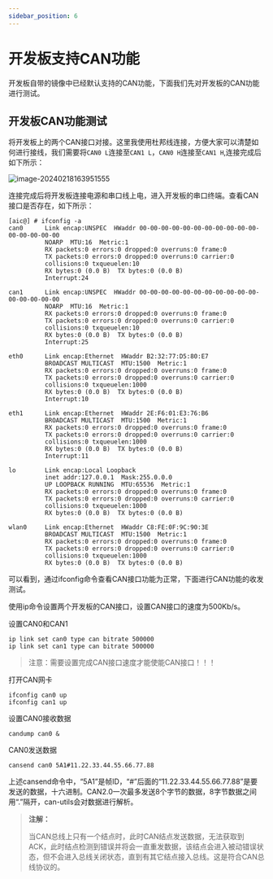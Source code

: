 ```yaml
---
sidebar_position: 6
---
```

# 开发板支持CAN功能

开发板自带的镜像中已经默认支持的CAN功能，下面我们先对开发板的CAN功能进行测试。

## 开发板CAN功能测试

将开发板上的两个CAN接口对接。这里我使用杜邦线连接，方便大家可以清楚如何进行接线，我们需要将`CAN0 L`连接至`CAN1 L`，`CAN0 H`连接至`CAN1 H`,连接完成后如下所示：

![image-20240218163951555](https://photos.100ask.net/artinchip-docs/d213-devkit/image-20240218163951555.png)

连接完成后将开发板连接电源和串口线上电，进入开发板的串口终端。查看CAN接口是否存在，如下所示：

```
[aic@] # ifconfig -a
can0      Link encap:UNSPEC  HWaddr 00-00-00-00-00-00-00-00-00-00-00-00-00-00-00-00
          NOARP  MTU:16  Metric:1
          RX packets:0 errors:0 dropped:0 overruns:0 frame:0
          TX packets:0 errors:0 dropped:0 overruns:0 carrier:0
          collisions:0 txqueuelen:10
          RX bytes:0 (0.0 B)  TX bytes:0 (0.0 B)
          Interrupt:24

can1      Link encap:UNSPEC  HWaddr 00-00-00-00-00-00-00-00-00-00-00-00-00-00-00-00
          NOARP  MTU:16  Metric:1
          RX packets:0 errors:0 dropped:0 overruns:0 frame:0
          TX packets:0 errors:0 dropped:0 overruns:0 carrier:0
          collisions:0 txqueuelen:10
          RX bytes:0 (0.0 B)  TX bytes:0 (0.0 B)
          Interrupt:25

eth0      Link encap:Ethernet  HWaddr B2:32:77:D5:80:E7
          BROADCAST MULTICAST  MTU:1500  Metric:1
          RX packets:0 errors:0 dropped:0 overruns:0 frame:0
          TX packets:0 errors:0 dropped:0 overruns:0 carrier:0
          collisions:0 txqueuelen:1000
          RX bytes:0 (0.0 B)  TX bytes:0 (0.0 B)
          Interrupt:10

eth1      Link encap:Ethernet  HWaddr 2E:F6:01:E3:76:B6
          BROADCAST MULTICAST  MTU:1500  Metric:1
          RX packets:0 errors:0 dropped:0 overruns:0 frame:0
          TX packets:0 errors:0 dropped:0 overruns:0 carrier:0
          collisions:0 txqueuelen:1000
          RX bytes:0 (0.0 B)  TX bytes:0 (0.0 B)
          Interrupt:11

lo        Link encap:Local Loopback
          inet addr:127.0.0.1  Mask:255.0.0.0
          UP LOOPBACK RUNNING  MTU:65536  Metric:1
          RX packets:0 errors:0 dropped:0 overruns:0 frame:0
          TX packets:0 errors:0 dropped:0 overruns:0 carrier:0
          collisions:0 txqueuelen:1000
          RX bytes:0 (0.0 B)  TX bytes:0 (0.0 B)

wlan0     Link encap:Ethernet  HWaddr C8:FE:0F:9C:90:3E
          BROADCAST MULTICAST  MTU:1500  Metric:1
          RX packets:0 errors:0 dropped:0 overruns:0 frame:0
          TX packets:0 errors:0 dropped:0 overruns:0 carrier:0
          collisions:0 txqueuelen:1000
          RX bytes:0 (0.0 B)  TX bytes:0 (0.0 B)
```

可以看到，通过ifconfig命令查看CAN接口功能为正常，下面进行CAN功能的收发测试。



使用ip命令设置两个开发板的CAN接口，设置CAN接口的速度为500Kb/s。

设置CAN0和CAN1

```
ip link set can0 type can bitrate 500000
ip link set can1 type can bitrate 500000
```

> 注意：需要设置完成CAN接口速度才能使能CAN接口！！！



打开CAN网卡

```
ifconfig can0 up
ifconfig can1 up
```



设置CAN0接收数据

```text
candump can0 &
```



CAN0发送数据

```text
cansend can0 5A1#11.22.33.44.55.66.77.88
```



上述cansend命令中，“5A1”是帧ID，“#”后面的“11.22.33.44.55.66.77.88”是要发送的数据，十六进制。CAN2.0一次最多发送8个字节的数据，8字节数据之间用“.”隔开，can-utils会对数据进行解析。

> **注解：**
>
> 当CAN总线上只有一个结点时，此时CAN结点发送数据，无法获取到ACK，此时结点检测到错误并将会一直重发数据，该结点会进入被动错误状态，但不会进入总线关闭状态，直到有其它结点接入总线。这是符合CAN总线协议的。